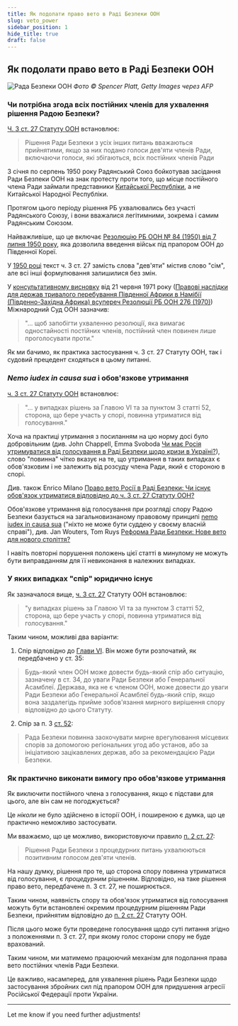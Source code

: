 ```yaml
---
title: Як подолати право вето в Раді Безпеки ООН
slug: veto_power
sidebar_position: 1
hide_title: true
draft: false 
---
```


## Як подолати право вето в Раді Безпеки ООН

![Рада Безпеки ООН](/img/Illustrations/veto_power/Zelensky_UN_SC.jpg "© Spencer Platt, Getty Images via AFP")
*Фото © Spencer Platt, Getty Images через AFP*

### Чи потрібна згода всіх постійних членів для ухвалення рішення Радою Безпеки?

[Ч. 3 ст. 27 Статуту ООН](https://www.un.org/en/about-us/un-charter/chapter-5) встановлює:
> Рішення Ради Безпеки з усіх інших питань вважаються прийнятими, якщо за них подано голоси дев'яти членів Ради, включаючи голоси, які збігаються, всіх постійних членів Ради

З січня по серпень 1950 року Радянський Союз бойкотував засідання Ради Безпеки ООН на знак протесту проти того, що місце постійного члена Ради займали представники [Китайської Республіки](https://uk.wikipedia.org/wiki/Тайвань), а не Китайської Народної Республіки.

Протягом цього періоду рішення РБ ухвалювались без участі Радянського Союзу, і вони вважалися легітимними, зокрема і самим Радянським Союзом.

Найважливіше, що це включає [Резолюцію РБ ООН № 84 (1950) від 7 липня 1950 року](https://uk.wikipedia.org/wiki/Резолюція_Ради_Безпеки_ООН_84), яка дозволила введення військ під прапором ООН до Південної Кореї.

У [1950 році](https://treaties.un.org/doc/publication/ctc/uncharter.pdf) текст ч. 3 ст. 27 замість слова "дев'яти" містив слово "сім", але всі інші формулювання залишилися без змін.

У [консультативному висновку](https://www.icj-cij.org/public/files/case-related/53/053-19710621-ADV-01-00-EN.pdf) від 21 червня 1971 року ([Правові наслідки для держав тривалого перебування Південної Африки в Намібії (Південно-Західна Африка) всупереч Резолюції РБ ООН 276 (1970)](https://www.icj-cij.org/en/case/53)) Міжнародний Суд ООН зазначив:

> "... щоб запобігти ухваленню резолюції, яка вимагає одностайності постійних членів, постійний член повинен лише проголосувати проти."

Як ми бачимо, як практика застосування ч. 3 ст. 27 Статуту ООН, так і судовий прецедент сходяться в цьому питанні.

### *Nemo iudex in causa sua* і обов'язкове утримання

[ч. 3 ст. 27 Статуту ООН](https://www.un.org/en/about-us/un-charter/chapter-5) встановлює:
> "... у випадках рішень за Главою VI та за пунктом 3 статті 52, сторона, що бере участь у спорі, повинна утриматися від голосування."

Хоча на практиці утримання з посиланням на цю норму досі було добровільним (див. John Chappell, Emma Svoboda [Чи має Росія утримуватися від голосування в Раді Безпеки щодо кризи в Україні?](https://www.lawfareblog.com/must-russia-abstain-security-council-votes-regarding-ukraine-crisis)), слово "повинна" чітко вказує на те, що утримання в таких випадках є обов'язковим і не залежить від розсуду члена Ради, який є стороною в спорі.

Див. також Enrico Milano [Право вето Росії в Раді Безпеки: Чи існує обов'язок утриматися відповідно до ч. 3 ст. 27 Статуту ООН?](https://www.zaoerv.de/75_2015/75_2015_1_a_215_232.pdf)

Обов'язкове утримання від голосування при розгляді спору Радою Безпеки базується на загальновизнаному правовому принципі [nemo iudex in causa sua](https://uk.wikipedia.org/wiki/Nemo_iudex_in_causa_sua) ("ніхто не може бути суддею у своєму власній справі"), див. Jan Wouters, Tom Ruys [Реформа Ради Безпеки: Нове вето для нового століття?](https://aei.pitt.edu/8980/1/ep9.pdf#page=16)

І навіть повторні порушення положень цієї статті в минулому не можуть бути виправданням для її невиконання в належних випадках.

### У яких випадках "спір" юридично існує

Як зазначалося вище, [ч. 3 ст. 27](https://www.un.org/en/about-us/un-charter/chapter-5) Статуту ООН встановлює:

> "у випадках рішень за Главою VI та за пунктом 3 статті 52, сторона, що бере участь у спорі, повинна утриматися від голосування."

Таким чином, можливі два варіанти:

1) Спір відповідно до [Глави VI](https://www.un.org/en/about-us/un-charter/chapter-6). Він може бути розпочатий, як передбачено у ст. 35:
> Будь-який член ООН може довести будь-який спір або ситуацію, зазначену в ст. 34, до уваги Ради Безпеки або Генеральної Асамблеї.
> Держава, яка не є членом ООН, може довести до уваги Ради Безпеки або Генеральної Асамблеї будь-який спір, якщо вона заздалегідь прийме зобов'язання мирного вирішення спору відповідно до цього Статуту.

2) Спір за п. 3 [ст. 52](https://www.un.org/en/about-us/un-charter/chapter-8):
> Рада Безпеки повинна заохочувати мирне врегулювання місцевих спорів за допомогою регіональних угод або установ, або за ініціативою зацікавлених держав, або за рекомендацією Ради Безпеки.

### Як практично виконати вимогу про обов'язкове утримання

Як виключити постійного члена з голосування, якщо є підстави для цього, але він сам не погоджується?

Це *ніколи* не було здійснено в історії ООН, і поширеною є думка, що це практично неможливо застосувати.

Ми вважаємо, що це можливо, використовуючи правило [п. 2 ст. 27](https://www.un.org/en/about-us/un-charter/chapter-5):
> Рішення Ради Безпеки з процедурних питань ухвалюються позитивним голосом дев'яти членів.

На нашу думку, рішення про те, що сторона спору повинна утриматися від голосування, є *процедурним* рішенням. Відповідно, на таке рішення право вето, передбачене п. 3 ст. 27, не поширюється.

Таким чином, наявність спору та обов'язок утриматися від голосування можуть бути встановлені окремим процедурним рішенням Ради Безпеки, прийнятим відповідно до [п. 2 ст. 27](https://www.un.org/en/about-us/un-charter/chapter-5) Статуту ООН.

Після цього може бути проведене голосування щодо суті питання згідно з положеннями п. 3 ст. 27, при якому голос сторони спору не буде врахований.

Таким чином, ми матимемо працюючий механізм для подолання права вето постійних членів Ради Безпеки.

Це важливо, насамперед, для ухвалення рішень Ради Безпеки щодо застосування збройних сил під прапором ООН для придушення агресії Російської Федерації проти України.

--- 

Let me know if you need further adjustments!